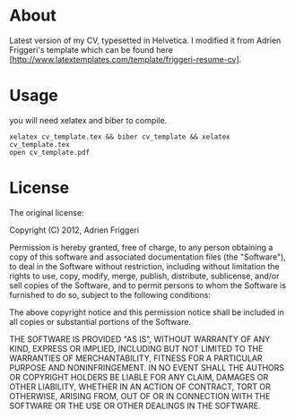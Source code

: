 # About
Latest version of my CV, typesetted in Helvetica. I modified it from Adrien Friggeri's template which can be found here [http://www.latextemplates.com/template/friggeri-resume-cv].


# Usage
you will need xelatex and biber to compile.
```
xelatex cv_template.tex && biber cv_template && xelatex cv_template.tex
open cv_template.pdf
```

# License
The original license:

Copyright (C) 2012, Adrien Friggeri

Permission is hereby granted, free of charge, to any person obtaining a copy of this software and associated documentation files (the "Software"), to deal in the Software without restriction, including without limitation the rights to use, copy, modify, merge, publish, distribute, sublicense, and/or sell copies of the Software, and to permit persons to whom the Software is furnished to do so, subject to the following conditions:

The above copyright notice and this permission notice shall be included in all copies or substantial portions of the Software.

THE SOFTWARE IS PROVIDED "AS IS", WITHOUT WARRANTY OF ANY KIND, EXPRESS OR IMPLIED, INCLUDING BUT NOT LIMITED TO THE WARRANTIES OF MERCHANTABILITY, FITNESS FOR A PARTICULAR PURPOSE AND NONINFRINGEMENT. IN NO EVENT SHALL THE AUTHORS OR COPYRIGHT HOLDERS BE LIABLE FOR ANY CLAIM, DAMAGES OR OTHER LIABILITY, WHETHER IN AN ACTION OF CONTRACT, TORT OR OTHERWISE, ARISING FROM, OUT OF OR IN CONNECTION WITH THE SOFTWARE OR THE USE OR OTHER DEALINGS IN THE SOFTWARE.
